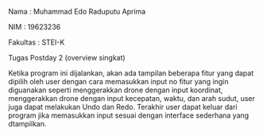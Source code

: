 Nama      : Muhammad Edo Raduputu Aprima

NIM       : 19623236

Fakultas  : STEI-K

Tugas Postday 2 (overview singkat)

Ketika program ini dijalankan, akan ada tampilan beberapa fitur yang dapat dipilih oleh user dengan cara memasukkan  input no fitur yang ingin diguanakan
seperti menggerakkan drone dengan input koordinat, menggerakkan drone dengan input kecepatan, waktu, dan arah sudut, user juga dapat melakukan Undo dan Redo.
Terakhir user dapat keluar dari program jika memasukkan input sesuai dengan interface sederhana yang dtampilkan.
